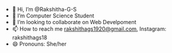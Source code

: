 - 👋 Hi, I’m @Rakshitha-G-S
- 🌱 I’m Computer Science Student
- 💞️ I’m looking to collaborate on Web Develpoment 
- 📫 How to reach me rakshithags1920@gmail.com, Instagram: rakshithags18
- 😄 Pronouns: She/her


<!---
Rakshitha-G-S/Rakshitha-G-S is a ✨ special ✨ repository because its `README.md` (this file) appears on your GitHub profile.
You can click the Preview link to take a look at your changes.
--->
